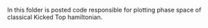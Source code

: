 In this folder is posted code responsible for plotting phase space of classical Kicked Top hamiltonian.
